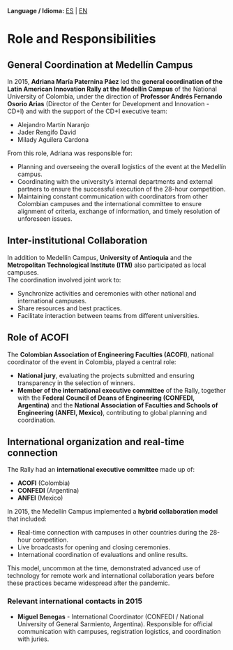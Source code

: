 **Language / Idioma:** [ES](../es/02_Rol_y_Responsabilidades.md) | [EN](../en/02_Role_and_Responsibilities.md)

# Role and Responsibilities

## General Coordination at Medellín Campus
In 2015, **Adriana María Paternina Páez** led the **general coordination of the Latin American Innovation Rally at the Medellín Campus** of the National University of Colombia, under the direction of **Professor Andrés Fernando Osorio Arias** (Director of the Center for Development and Innovation - CD+I) and with the support of the CD+I executive team:
- Alejandro Martín Naranjo  
- Jader Rengifo David  
- Milady Aguilera Cardona  

From this role, Adriana was responsible for:
- Planning and overseeing the overall logistics of the event at the Medellín campus.  
- Coordinating with the university’s internal departments and external partners to ensure the successful execution of the 28-hour competition.  
- Maintaining constant communication with coordinators from other Colombian campuses and the international committee to ensure alignment of criteria, exchange of information, and timely resolution of unforeseen issues.  

## Inter-institutional Collaboration
In addition to Medellín Campus, **University of Antioquia** and the **Metropolitan Technological Institute (ITM)** also participated as local campuses.  
The coordination involved joint work to:
- Synchronize activities and ceremonies with other national and international campuses.  
- Share resources and best practices.  
- Facilitate interaction between teams from different universities.  

## Role of ACOFI
The **Colombian Association of Engineering Faculties (ACOFI)**, national coordinator of the event in Colombia, played a central role:
- **National jury**, evaluating the projects submitted and ensuring transparency in the selection of winners.  
- **Member of the international executive committee** of the Rally, together with the **Federal Council of Deans of Engineering (CONFEDI, Argentina)** and the **National Association of Faculties and Schools of Engineering (ANFEI, Mexico)**, contributing to global planning and coordination.  

## International organization and real-time connection
The Rally had an **international executive committee** made up of:
- **ACOFI** (Colombia)  
- **CONFEDI** (Argentina)  
- **ANFEI** (Mexico)  

In 2015, the Medellín Campus implemented a **hybrid collaboration model** that included:
- Real-time connection with campuses in other countries during the 28-hour competition.  
- Live broadcasts for opening and closing ceremonies.  
- International coordination of evaluations and online results.  

This model, uncommon at the time, demonstrated advanced use of technology for remote work and international collaboration years before these practices became widespread after the pandemic.

### Relevant international contacts in 2015
- **Miguel Benegas** - International Coordinator (CONFEDI / National University of General Sarmiento, Argentina). Responsible for official communication with campuses, registration logistics, and coordination with juries.  
